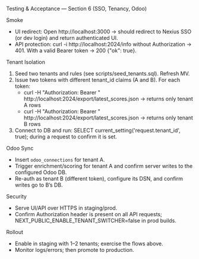 Testing & Acceptance — Section 6 (SSO, Tenancy, Odoo)

Smoke
- UI redirect: Open http://localhost:3000 → should redirect to Nexius SSO (or dev login) and return authenticated UI.
- API protection: curl -i http://localhost:2024/info without Authorization → 401. With a valid Bearer token → 200 {"ok": true}.

Tenant Isolation
1) Seed two tenants and rules (see scripts/seed_tenants.sql). Refresh MV.
2) Issue two tokens with different tenant_id claims (A and B). For each token:
   - curl -H "Authorization: Bearer <tokenA>" http://localhost:2024/export/latest_scores.json → returns only tenant A rows
   - curl -H "Authorization: Bearer <tokenB>" http://localhost:2024/export/latest_scores.json → returns only tenant B rows
3) Connect to DB and run: SELECT current_setting('request.tenant_id', true); during a request to confirm it is set.

Odoo Sync
- Insert `odoo_connections` for tenant A.
- Trigger enrichment/scoring for tenant A and confirm server writes to the configured Odoo DB.
- Re-auth as tenant B (different token), configure its DSN, and confirm writes go to B’s DB.

Security
- Serve UI/API over HTTPS in staging/prod.
- Confirm Authorization header is present on all API requests; NEXT_PUBLIC_ENABLE_TENANT_SWITCHER=false in prod builds.

Rollout
- Enable in staging with 1–2 tenants; exercise the flows above.
- Monitor logs/errors; then promote to production.

